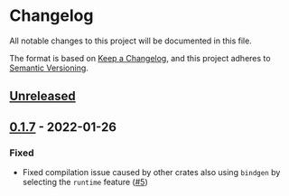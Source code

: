 # Changelog
All notable changes to this project will be documented in this file.

The format is based on [Keep a Changelog](https://keepachangelog.com/en/1.0.0/),
and this project adheres to [Semantic Versioning](https://semver.org/spec/v2.0.0.html).

## [Unreleased]

## [0.1.7] - 2022-01-26

### Fixed

- Fixed compilation issue caused by other crates also using `bindgen` by selecting the `runtime` feature ([#5])

[#5]: https://github.com/trussed-dev/littlefs2-sys/pull/5

[Unreleased]: https://github.com/trussed-dev/littlefs2-sys/compare/0.1.7...HEAD
[0.1.7]: https://github.com/trussed-dev/littlefs2-sys/compare/0.1.6...0.1.7
